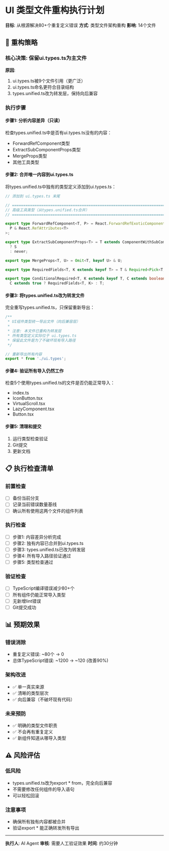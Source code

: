 # UI 类型文件重构执行计划

**目标**: 从根源解决80+个重复定义错误
**方式**: 类型文件架构重构
**影响**: 14个文件

## 🎯 重构策略

### 核心决策: 保留ui.types.ts为主文件

**原因**:
1. ui.types.ts被9个文件引用（更广泛）
2. ui.types.ts命名更符合目录结构
3. types.unified.ts改为转发层，保持向后兼容

### 执行步骤

#### 步骤1: 分析内容差异（只读）

检查types.unified.ts中是否有ui.types.ts没有的内容：
- ForwardRefComponent类型
- ExtractSubComponentProps类型
- MergeProps类型
- 其他工具类型

#### 步骤2: 合并唯一内容到ui.types.ts

将types.unified.ts中独有的类型定义添加到ui.types.ts：

```typescript
// 添加到 ui.types.ts 末尾

// =============================================================================
// 高级工具类型（从types.unified.ts合并）
// =============================================================================

export type ForwardRefComponent<T, P> = React.ForwardRefExoticComponent<
  P & React.RefAttributes<T>
>;

export type ExtractSubComponentProps<T> = T extends ComponentWithSubComponents<any, infer S>
  ? S
  : never;

export type MergeProps<T, U> = Omit<T, keyof U> & U;

export type RequiredFields<T, K extends keyof T> = T & Required<Pick<T, K>>;

export type ConditionalRequired<T, K extends keyof T, C extends boolean> = 
  C extends true ? RequiredFields<T, K> : T;
```

#### 步骤3: 将types.unified.ts改为转发文件

完全重写types.unified.ts，只保留重新导出：

```typescript
/**
 * UI组件类型统一导出文件（向后兼容层）
 * 
 * 注意: 本文件已重构为转发层
 * 所有类型定义实际位于 ui.types.ts
 * 保留此文件是为了不破坏现有导入路径
 */

// 重新导出所有内容
export * from './ui.types';
```

#### 步骤4: 验证所有导入仍然工作

检查5个使用types.unified.ts的文件是否仍能正常导入：
- index.ts
- IconButton.tsx
- VirtualScroll.tsx
- LazyComponent.tsx
- Button.tsx

#### 步骤5: 清理和提交

1. 运行类型检查验证
2. Git提交
3. 更新文档

## 📋 执行检查清单

### 前置检查
- [ ] 备份当前分支
- [ ] 记录当前错误数量基线
- [ ] 确认所有使用这两个文件的组件列表

### 执行检查
- [ ] 步骤1: 内容差异分析完成
- [ ] 步骤2: 独有内容已合并到ui.types.ts
- [ ] 步骤3: types.unified.ts已改为转发层
- [ ] 步骤4: 所有导入路径验证通过
- [ ] 步骤5: 类型检查通过

### 验证检查
- [ ] TypeScript编译错误减少80+个
- [ ] 所有组件仍能正常导入类型
- [ ] 无新增lint错误
- [ ] Git提交成功

## 📊 预期效果

### 错误消除
- 重复定义错误: ~80个 → 0
- 总体TypeScript错误: ~1200 → ~120 (改善90%)

### 架构改进
- ✅ 单一真实来源
- ✅ 清晰的类型层次
- ✅ 向后兼容（不破坏现有代码）

### 未来预防
- ✅ 明确的类型文件职责
- ✅ 不会再有重复定义
- ✅ 新组件知道从哪导入类型

## ⚠️ 风险评估

### 低风险
- types.unified.ts改为export * from，完全向后兼容
- 不需要修改任何组件的导入语句
- 可以轻松回滚

### 注意事项
- 确保所有独有内容都被合并
- 验证export * 能正确转发所有导出

---

**执行人**: AI Agent
**审核**: 需要人工验证效果
**时间**: 约30分钟
